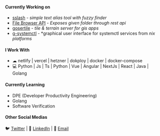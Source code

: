   
#### Currently Working on
* [sslash](https://github.com/shakg/sslash) - *simple text alias tool with fuzzy finder*
* [File Browser API](https://github.com/shakg/file-browser-api) - *Exposes given folder through rest api*
* [gosertile](https://github.com/shakg/gosertile) - *tile & terrain server for gis apps*
* [g-systemctl](https://github.com/shakg/g-systemctl) - *graphical user interface for systemctl services from *nix platforms*

#### I Work With
* ☁ netlify | vercel | hetzner | dokploy | docker | docker-compose
* 💻 Python | Js | Ts | Python | Vue | Angular | NextJs | React | Java | Golang

#### Currently Learning
* DPE (Developer Productivity Engineering)
* Golang
* Software Verification

#### Other Social Medias
🐦 [Twitter](https://twitter.com/ishakgonul1) | 💼 [LinkedIn](https://www.linkedin.com/in/ishak-g%C3%B6n%C3%BCl-302004130/) | 📧 [Email](mailto:ishakgonulgb@gmail.com)
